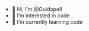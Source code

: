 - 👋 Hi, I’m @Guidopell
- 👀 I’m interested in code
- 🌱 I’m currently learning code

<!---
Guidopell/Guidopell is a ✨ special ✨ repository because its `README.md` (this file) appears on your GitHub profile.
You can click the Preview link to take a look at your changes.
--->

